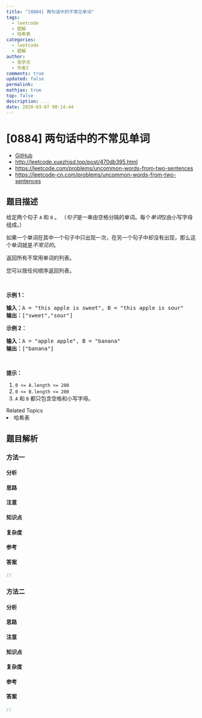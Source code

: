 ```yaml
---
title: "[0884] 两句话中的不常见单词"
tags:
  - leetcode
  - 题解
  - 哈希表
categories:
  - leetcode
  - 题解
author:
  - 张学志
  - 作者2
comments: true
updated: false
permalink:
mathjax: true
top: false
description: ...
date: 2020-03-07 00:14:44
---
```



# [0884] 两句话中的不常见单词
* [GitHub](https://github.com/algoboy101/LeetCodeCrowdsource/tree/master/_posts/QA/%5B0884%5D%20%E4%B8%A4%E5%8F%A5%E8%AF%9D%E4%B8%AD%E7%9A%84%E4%B8%8D%E5%B8%B8%E8%A7%81%E5%8D%95%E8%AF%8D.md)
* http://leetcode.xuezhisd.top/post/470db395.html
* https://leetcode.com/problems/uncommon-words-from-two-sentences
* https://leetcode-cn.com/problems/uncommon-words-from-two-sentences


## 题目描述

<p>给定两个句子&nbsp;<code>A</code>&nbsp;和&nbsp;<code>B</code>&nbsp;。&nbsp;（<em>句子</em>是一串由空格分隔的单词。每个<em>单词</em>仅由小写字母组成。）</p>

<p>如果一个单词在其中一个句子中只出现一次，在另一个句子中却没有出现，那么这个单词就是<em>不常见的</em>。</p>

<p>返回所有不常用单词的列表。</p>

<p>您可以按任何顺序返回列表。</p>

<p>&nbsp;</p>

<ol>
</ol>

<p><strong>示例 1：</strong></p>

<pre><strong>输入：</strong>A = &quot;this apple is sweet&quot;, B = &quot;this apple is sour&quot;
<strong>输出：</strong>[&quot;sweet&quot;,&quot;sour&quot;]
</pre>

<p><strong>示例&nbsp;2：</strong></p>

<pre><strong>输入：</strong>A = &quot;apple apple&quot;, B = &quot;banana&quot;
<strong>输出：</strong>[&quot;banana&quot;]
</pre>

<p>&nbsp;</p>

<p><strong>提示：</strong></p>

<ol>
	<li><code>0 &lt;= A.length &lt;= 200</code></li>
	<li><code>0 &lt;= B.length &lt;= 200</code></li>
	<li><code>A</code> 和&nbsp;<code>B</code>&nbsp;都只包含空格和小写字母。</li>
</ol>
<div><div>Related Topics</div><div><li>哈希表</li></div></div>


## 题目解析


### 方法一

#### 分析

#### 思路

#### 注意

#### 知识点

#### 复杂度

#### 参考

#### 答案

```cpp
//
```


### 方法二

#### 分析

#### 思路

#### 注意

#### 知识点

#### 复杂度

#### 参考

#### 答案

```cpp
//
```


